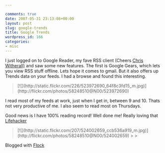 ```yaml
---

comments: true
date: 2007-05-31 23:13:08+00:00
layout: post
slug: google-trends
title: Google Trends
wordpress_id: 166
categories:
- misc
---
```


I just logged on to Google Reader, my fave RSS client (Cheers [Chris Witherall)](http://massless.org/) and saw some new features. The first is Google Gears, which lets you view RSS stuff offline. Lets hope it comes to gmail. But it also offers up Trends data on your feeds. I had a browse and found this interesting.










<blockquote>[![](http://static.flickr.com/226/523972690_64f8c3fd15_m.jpg)](http://flickr.com/photos/58248510@N00/523972690)

>
>
</blockquote>




I read most of my feeds at work, just when I get in, between 9 and 10. Thats not very productive of me. I also seem to read most on Thursdays.




Good news is I have 100% reading record! Well done me! Really loving that [Lifehacker](http://www.lifehacker.com)




<blockquote></blockquote>




<blockquote>[![](http://static.flickr.com/207/524002659_ccb536a919_m.jpg)](http://flickr.com/photos/58248510@N00/524002659)
>
>
</blockquote>




Blogged with [Flock](http://www.flock.com/blogged-with-flock)
